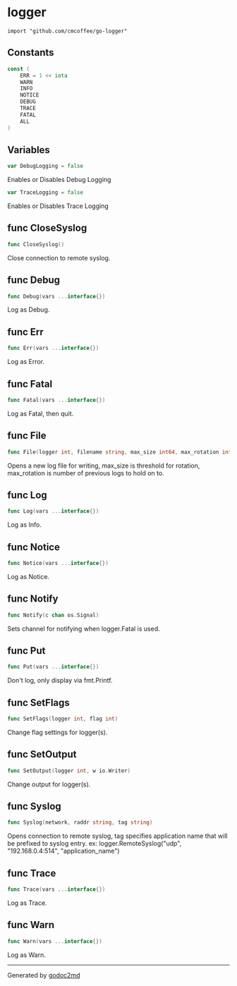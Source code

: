 
# logger
    import "github.com/cmcoffee/go-logger"




## Constants
``` go
const (
    ERR = 1 << iota
    WARN
    INFO
    NOTICE
    DEBUG
    TRACE
    FATAL
    ALL
)
```

## Variables
``` go
var DebugLogging = false
```
Enables or Disables Debug Logging

``` go
var TraceLogging = false
```
Enables or Disables Trace Logging


## func CloseSyslog
``` go
func CloseSyslog()
```
Close connection to remote syslog.


## func Debug
``` go
func Debug(vars ...interface{})
```
Log as Debug.


## func Err
``` go
func Err(vars ...interface{})
```
Log as Error.


## func Fatal
``` go
func Fatal(vars ...interface{})
```
Log as Fatal, then quit.


## func File
``` go
func File(logger int, filename string, max_size int64, max_rotation int) (err error)
```
Opens a new log file for writing, max_size is threshold for rotation, max_rotation is number of previous logs to hold on to.


## func Log
``` go
func Log(vars ...interface{})
```
Log as Info.


## func Notice
``` go
func Notice(vars ...interface{})
```
Log as Notice.


## func Notify
``` go
func Notify(c chan os.Signal)
```
Sets channel for notifying when logger.Fatal is used.


## func Put
``` go
func Put(vars ...interface{})
```
Don't log, only display via fmt.Printf.


## func SetFlags
``` go
func SetFlags(logger int, flag int)
```
Change flag settings for logger(s).


## func SetOutput
``` go
func SetOutput(logger int, w io.Writer)
```
Change output for logger(s).


## func Syslog
``` go
func Syslog(network, raddr string, tag string)
```
Opens connection to remote syslog, tag specifies application name that will be prefixed to syslog entry.
ex: logger.RemoteSyslog("udp", "192.168.0.4:514", "application_name")


## func Trace
``` go
func Trace(vars ...interface{})
```
Log as Trace.


## func Warn
``` go
func Warn(vars ...interface{})
```
Log as Warn.









- - -
Generated by [godoc2md](http://godoc.org/github.com/davecheney/godoc2md)